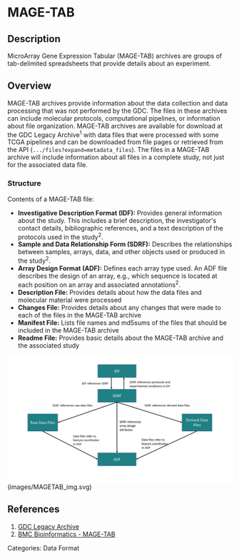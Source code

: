 # MAGE-TAB #
## Description ##

MicroArray Gene Expression Tabular (MAGE-TAB) archives are groups of tab-delimited spreadsheets that provide details about an experiment.  

## Overview ##

MAGE-TAB archives provide information about the data collection and data processing that was not performed by the GDC. The files in these archives can include molecular protocols, computational pipelines, or information about file organization. MAGE-TAB archives are available for download at the GDC Legacy Archive<sup>1</sup> with data files that were processed with some TCGA pipelines and can be downloaded from file pages or retrieved from the API (`.../files?expand=metadata_files`). The files in a MAGE-TAB archive will include information about all files in a complete study, not just for the associated data file.

### Structure ###

Contents of a MAGE-TAB file:

* __Investigative Description Format (IDF):__ Provides general information about the study. This includes a brief description, the investigator's contact details, bibliographic references, and a text description of the protocols used in the study<sup>2</sup>.
* __Sample and Data Relationship Form (SDRF):__ Describes the relationships between samples, arrays, data, and other objects used or produced in the study<sup>2</sup>.
* __Array Design Format (ADF):__ Defines each array type used. An ADF file describes the design of an array, e.g., which sequence is located at each position on an array and associated annotations<sup>2</sup>.
* __Description File:__ Provides details about how the data files and molecular material were processed
* __Changes File:__ Provides details about any changes that were made to each of the files in the MAGE-TAB archive
* __Manifest File:__ Lists file names and md5sums of the files that should be included in the MAGE-TAB archive
* __Readme File:__ Provides basic details about the MAGE-TAB archive and the associated study

![MAGETAB](images/MAGETAB_img.svg)(images/MAGETAB_img.svg)




## References ##
1. [GDC Legacy Archive](https://portal.gdc.cancer.gov/legacy-archive/)
2. [BMC Bioinformatics - MAGE-TAB](https://bmcbioinformatics.biomedcentral.com/articles/10.1186/1471-2105-7-489)



Categories: Data Format
